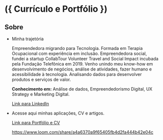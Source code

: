 # ({ Currículo e Portfólio })

## Sobre
- Minha trajetória

    Empreendedora migrando para Tecnologia. Formada em Terapia Ocupacional com experiência em inclusão. Empreendedora social, fundei a startup CollabTour Volunteer Travel and Social Impact incubada pela Fundação Telefônica em 2019. Venho unindo meu know-how em desenvolvimento de negócios, análise de atividades, fazer humano e acessibilidade à tecnologia. Analisando dados para desenvolver produtos e serviços de valor.

    **Conhecimento em:** Análise de dados, Empreendedorismo Digital, UX Strategy e Marketing Digital.

    [Link para LinkedIn](https://www.linkedin.com/in/gabriellefernandesc/)

- Acesse aqui minhas aplicações, CV e artigos.

    [Link para Portfólio e CV](https://portfolio-cv-gabrielle.netlify.app/)

    https://www.loom.com/share/a4a6370a9f65405fb4d2fa444b42e04c